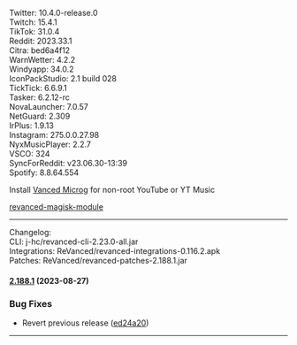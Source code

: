Twitter: 10.4.0-release.0  
Twitch: 15.4.1  
TikTok: 31.0.4  
Reddit: 2023.33.1  
Citra: bed6a4f12  
WarnWetter: 4.2.2  
Windyapp: 34.0.2  
IconPackStudio: 2.1 build 028  
TickTick: 6.6.9.1  
Tasker: 6.2.12-rc  
NovaLauncher: 7.0.57  
NetGuard: 2.309  
IrPlus: 1.9.13  
Instagram: 275.0.0.27.98  
NyxMusicPlayer: 2.2.7  
VSCO: 324  
SyncForReddit: v23.06.30-13:39  
Spotify: 8.8.64.554  

Install [Vanced Microg](https://github.com/TeamVanced/VancedMicroG/releases) for non-root YouTube or YT Music  

[revanced-magisk-module](https://github.com/j-hc/revanced-magisk-module)  

---
Changelog:  
CLI: j-hc/revanced-cli-2.23.0-all.jar  
Integrations: ReVanced/revanced-integrations-0.116.2.apk  
Patches: ReVanced/revanced-patches-2.188.1.jar  

#### [2.188.1](https://github.com/ReVanced/revanced-patches/compare/v2.188.0...v2.188.1) (2023-08-27)
### Bug Fixes
* Revert previous release ([ed24a20](https://github.com/ReVanced/revanced-patches/commit/ed24a201a9fbe08dd6694582d0ab08ced8ad026a))

---  
